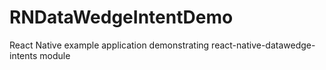 # RNDataWedgeIntentDemo
React Native example application demonstrating react-native-datawedge-intents module
